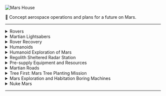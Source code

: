 ![Mars House](https://github.com/sourceduty/Mars/assets/123030236/5c92742d-fb6a-4229-bc15-d386593b68dc)

🔴 Concept aerospace operations and plans for a future on Mars.

***

<details><summary>Rovers</summary>
<br>

![Parts](https://github.com/sourceduty/Mars/assets/123030236/2b492fcd-3a06-4d57-a8c0-6c6f1c877bb0)

### Rover Design
#

### Standardization

Alex: "I'm very surprised that all of the rovers on Mars aren't standardized and easy to disassemble for reuse. I think that the unique design of each Martian rover seems inefficient as designed by humans who practice standardization on Earth."

#
### Design for Salvage-Capable Rovers in Space Exploration

Designing a rover capable of salvaging previous rovers is notably more expensive than creating a standard rover. The increased cost stems from the complexity of the technology, requiring advanced robotics, sensors, and specialized tools. Extensive research and development efforts, including customization for specific missions and target rovers, contribute to the higher expenses. Rigorous testing, integration, redundancy, and potential human involvement further elevate the overall cost.

Despite the greater upfront investment, the benefits of resource recovery and sustainability in future missions may justify these expenses. Salvage rovers have the potential to recycle valuable materials and components, reducing the need for new resources and minimizing waste. The decision to develop a salvage-capable rover should be carefully weighed against the associated costs and mission objectives to determine its feasibility and value.


![Martian Salvage](https://github.com/sourceduty/Mars/assets/123030236/9c578ea0-2b18-4338-a704-6bd792d6bfe2)

<br>
</details>

<details><summary>Martian Lightsabers</summary>
<br>

The primary mission of Mars 2020 rover involves meticulously collecting Mars rocks and soil, sealing them in tubes, and depositing them at specific surface locations with precise maps for potential future retrieval. In the rover's abdomen, essential equipment like a rotating drill carousel and 43 sample tubes are managed by a small robotic arm. To prevent Earth contamination, "witness tubes" accompany sample tubes, capturing potential contaminants. These witness tubes are opened on the Martian surface to monitor the environment during sample collection. Once collected, samples are stored within the rover until they are strategically placed at designated "sample cache depots" with precise coordinates, allowing for future retrieval and potential return to Earth, ensuring contamination-free Martian material study.

![NASA Lightsaber](https://github.com/sourceduty/Mars/assets/123030236/f4924341-58b6-4478-914f-12c008d9d367)

The [dirt sample tubes](https://www.space.com/nasa-mars-perseverance-rover-sample-tubes-lightsabers) dropped from the Mars 2020 rover look like lightsabers.

![Mars Lightsaber](https://github.com/sourceduty/Mars/assets/123030236/556c69b7-334d-4188-9a3c-f8fca5eaa754)

<br>
</details>

<details><summary>Rover Recovery</summary>
<br>

### Concept Mission

Consider the landing sites of the major Mars rover missions: Sojourner (part of the Mars Pathfinder mission in 1997), Spirit and Opportunity (Mars Exploration Rovers, landed in 2004), and Curiosity (Mars Science Laboratory, landed in 2012).

![Skycrane Hoisting the Opportunity Rover](https://github.com/sourceduty/Mars/assets/123030236/c7968ae9-c9e8-44c6-a183-b58b9a1d458c)

#

Here are the approximate landing coordinates for each rover:

- Sojourner (Mars Pathfinder): 19.13°N, 33.22°W (Ares Vallis)
- Spirit (MER-A): 14.5684°S, 175.472636°E (Gusev Crater)
- Opportunity (MER-B): 1.9462°S, 354.4734°E (Meridiani Planum)
- Curiosity (MSL): 4.5895°S, 137.4417°E (Gale Crater)

Using these coordinates, we can calculate the great-circle distances between the rovers. This calculation considers the curvature of Mars, which has an average radius of approximately 3,389.5 km. The great-circle distance is the shortest distance between two points on the surface of a sphere, measured along the surface of the sphere (as opposed to a straight line through the sphere's interior).

- Between Sojourner and Spirit: Approximately 9004 km
- Between Sojourner and Opportunity: Approximately 2036 km
- Between Sojourner and Curiosity: Approximately 9633 km
- Between Spirit and Opportunity: Approximately 9670 km
- Between Spirit and Curiosity: Approximately 2292 km
- Between Opportunity and Curiosity: Approximately 8426 km

These distances highlight the vast areas covered by Mars missions and the logistical challenges involved in planning a rover recovery mission, considering the significant distances between each landing site. ​​

### Airborne Concept

A rover recovery mission on Mars, utilizing a helicopter or a modified SkyCrane, would require meticulous planning and innovative engineering solutions. The mission would commence with the deployment of a highly advanced helicopter, designed for the thin Martian atmosphere, or a modified version of the SkyCrane that successfully delivered the Curiosity and Perseverance rovers. This aerial vehicle would need to be equipped with state-of-the-art navigation systems, robust power sources, and a versatile grappling mechanism capable of securely attaching to and lifting the varied designs of the target rovers. The recovery route would be strategically planned to minimize travel distance while navigating around Martian terrain features such as craters, canyons, and dust storm-prone areas.

The mission's first phase would focus on the closest rovers, starting with the pair of Opportunity and Spirit, given their relatively close proximity compared to others. The aerial vehicle would navigate to the Opportunity rover at Meridiani Planum, secure it, and then proceed to the Gusev Crater to recover Spirit. This phase would test the vehicle's operational capabilities, including its lifting power, endurance, and the efficiency of its grappling mechanism. Subsequent phases would target the more distant rovers, with Sojourner and Curiosity being the next priorities. Special attention would be given to optimizing flight paths to conserve energy, taking advantage of prevailing winds, and ensuring safe landings for rover pick-up and drop-off.

Technological advancements, such as improved battery technology or the utilization of nuclear power sources, would be crucial for the success of this mission. The recovery vehicle would also need to be equipped with autonomous systems for navigation and decision-making, given the communication delay between Earth and Mars. This ambitious mission would not only demonstrate the feasibility of Mars surface asset recovery but also pave the way for future missions involving the recycling of hardware and materials, significantly contributing to the sustainability of long-term exploration efforts on the Red Planet.

#
### Cost Estimate

Estimating the total cost of a Mars rover recovery mission involving a helicopter or modified SkyCrane is complex and depends on numerous factors including development, manufacturing, testing, and operational aspects. The development of a new aerial vehicle capable of navigating the Martian atmosphere and terrain, equipped with advanced grappling mechanisms and autonomous systems, could easily run into the billions of USD. For context, the Mars Helicopter Ingenuity, a technology demonstrator, cost about $85 million to develop and build, and it is a small, simple rotorcraft compared to what would be needed for a recovery mission.

The modified SkyCrane or helicopter would require significant advancements in propulsion, power, and autonomy technologies. Research, development, and testing of these new systems could increase the mission's cost substantially. Additionally, the cost of launching the mission, which includes the launch vehicle, integration, operations, and mission support, would also be a major component of the total cost. A heavy-lift rocket capable of sending the recovery vehicle to Mars could cost upwards of $150 million to $300 million per launch, depending on the launch provider and the mission's requirements.

Given these considerations, a rough estimate for a Mars rover recovery mission could exceed $1 billion to $3 billion, factoring in the development of the aerial recovery vehicle, launch costs, mission operations, and contingencies. This estimate is speculative and could vary widely based on the mission's final design, the technologies employed, and the extent of the recovery efforts. The mission's unprecedented nature and the technological advancements required would likely place it at the higher end of cost estimates for interplanetary missions.

#
### Time Estimate

The total time estimate for a Mars rover recovery mission involves several phases, each with its own set of complexities and time requirements. The initial phase, focusing on research, development, and testing of the aerial recovery vehicle (helicopter or modified SkyCrane), could span several years. Given the advanced technologies and novel systems required, this phase alone might take 5 to 7 years, considering the iterative design, extensive testing, and validation processes needed to ensure the vehicle's capability to perform under Mars' unique conditions.

Following the development phase, the preparation and launch phase would include final vehicle assembly, integration with the launch vehicle, and pre-launch testing. This phase could take an additional 1 to 2 years, depending on the launch window availability and the readiness of the launch infrastructure. The transit from Earth to Mars, aligning with the optimal launch window to minimize travel time and fuel consumption, takes approximately 6 to 9 months, depending on the specific alignment of Earth and Mars.

Once on Mars, the operational phase of the mission, including navigating to and recovering each rover, would depend heavily on the distances between rovers, the recovery vehicle's speed and operational efficiency, and the Martian environmental conditions. This phase could take anywhere from several months to over a year, especially when factoring in the time required for planning each recovery leg, executing the operations, and dealing with potential Martian challenges such as dust storms. In total, from initial development to the completion of recovery operations on Mars, the mission could span approximately 7 to 10 years.

<br>
</details>

<details><summary>Humanoids</summary>
<br>

![Humanoids](https://github.com/sourceduty/Mars/assets/123030236/04625a99-2269-4515-b810-c5688c93c117)

Sending humans to Mars presents a unique set of advantages and challenges compared to deploying humanoids, or robots with human-like features. Humans possess the unparalleled ability to make real-time decisions, adapt to unforeseen circumstances, and bring a level of flexibility to problem-solving that current robotic technology cannot match. This adaptability is especially crucial for nuanced scientific research, where human intuition and the ability to pivot based on new findings can lead to significant discoveries. Moreover, the inspirational impact of human spaceflight cannot be understated; it captures the public imagination and fuels interest in science, technology, engineering, and mathematics (STEM) fields, driving further investment in space exploration.

However, the challenges of sending humans to Mars are substantial. Life support systems to provide oxygen, water, food, and waste management significantly increase the complexity and cost of manned missions. Protecting astronauts from cosmic and solar radiation is another major hurdle, given Mars' lack of a significant magnetic field and thick atmosphere. The psychological and physical health risks associated with long-duration spaceflight, including muscle atrophy and bone density loss, pose additional concerns. Furthermore, human missions are inherently more expensive due to the necessities of life support, return vehicles, and extensive safety measures.

On the other hand, sending humanoids to Mars offers its own set of advantages, primarily in risk reduction. Robots can be sent into hazardous environments without the moral and ethical concerns associated with risking human lives, making them ideal for preliminary exploration tasks. From a cost perspective, although advanced robots are expensive to develop, the absence of life support systems makes robotic missions more budget-friendly in comparison. Robots can also be designed for extended operations, allowing for prolonged scientific studies far beyond what would be feasible for human crews. The development of advanced humanoid robots could further drive technological innovations in robotics, AI, and materials science, with broad applications beyond space exploration.

Yet, humanoids are not without their limitations. Their ability to adapt to unexpected situations is still far behind human capabilities, as they require pre-programmed instructions for most tasks and are prone to malfunctions that require remote troubleshooting. The current state of technology limits robot autonomy, with a reliance on delayed instructions from Earth hindering real-time decision-making. Additionally, robots lack the intuition and creativity that humans bring to exploration and scientific discovery, which can be crucial for making significant breakthroughs.

In conclusion, the choice between sending humans or humanoids to Mars involves a complex trade-off between the adaptability and creativity of humans and the risk reduction and cost-effectiveness of robots. A phased approach, starting with robotic missions to conduct reconnaissance and establish infrastructure, followed by human missions to leverage human cognition and creativity, might offer the most balanced strategy for Mars exploration. This combination could maximize scientific returns while minimizing risks and costs associated with deep space exploration.


<br>
</details>

<details><summary>Humanoid Exploration of Mars</summary>
<br>

### Concept Mission

![Humanoid](https://github.com/sourceduty/Mars/assets/123030236/94110f33-5250-4f49-89b5-34404e7aa997)

Objectives:
- Conduct geological surveys to understand Mars' composition and history.
- Search for signs of past or present life.
- Test the viability of in-situ resource utilization (ISRU) for future human missions.
- Demonstrate advanced robotic autonomy in navigation and scientific research.

Spacecraft Design:
- Launch Vehicle: Falcon Heavy or equivalent heavy-lift rocket.
- Transfer Vehicle: Solar electric propulsion module for transit to and from Mars.
- Mars Lander: Designed to deliver the humanoid robot safely to the Martian surface.
- Communication System: High-gain antennas for direct communication with Earth and Mars orbit relay satellites.

Humanoid Robot System:
- Locomotion: Bipedal design optimized for varied Martian terrain, capable of climbing and handling tools.
- Manipulation: Advanced robotic arms with dexterous hands to operate scientific instruments and manage ISRU experiments.
- Sensors: High-resolution cameras, spectrometers, ground-penetrating radar, and environmental sensors for scientific analysis.
- Autonomy: AI-driven systems for navigation, decision-making, and conducting experiments with minimal Earth intervention.
- Power: Solar panels with backup batteries for operation during Martian nights or dust storms.

Cost Estimates:
Humanoid Robot Mission:
- Development and Testing: $1 billion (robotic systems, AI, and autonomy capabilities)
- Launch: $350 million (including spacecraft and launch vehicle)
- Mission Operations: $200 million (including communication and data analysis)
- Total Estimated Cost: ~$1.55 billion

Compared to Human Crewed Mission:
- Development and Testing: $5 billion (life support, habitat modules, advanced propulsion)
- Launch: $1 billion (including larger spacecraft, additional supplies, and heavier launch vehicle)
- Mission Operations: $1 billion (including human life support maintenance, higher bandwidth communication)
- Return Vehicle: $500 million (for crew return to Earth)
- Total Estimated Cost: ~$7.5 billion

Conclusion:
A humanoid robot mission to Mars offers a cost-effective alternative to human exploration, reducing the mission cost by approximately 80%. This approach allows for extended surface operations, eliminates risks to human life, and tests technologies critical for future crewed missions. However, the human crewed mission offers unparalleled decision-making capabilities, adaptability, and the potential for more complex scientific exploration and public engagement.

![Buried Martian Skull](https://github.com/sourceduty/Mars/assets/123030236/d2c922fb-dafd-4a94-8eca-b197518944b5)

<br>
</details>

<details><summary>Regolith Sheltered Radar Station</summary>
<br>

![Regolith Sheltered Radar Station](https://github.com/sourceduty/Mars/assets/123030236/987f6563-9799-4175-9a13-94b27df33ded)

### Concept Mission

Mission Objective:
- Establish a radar station on Mars, sheltered by regolith, to enhance surface and atmospheric observation and support future colonization efforts.

Mission Name: Mars Regolith Radar Outpost (MRRO)

Phase 1: Preliminary Design and Testing
- Develop radar technology suitable for Mars' atmosphere and surface conditions.
- Design a modular shelter structure that utilizes in-situ regolith as radiation shielding and thermal insulation.
- Conduct Earth-based tests on regolith simulation materials and 3D-printing construction methods.

Phase 2: Launch Preparation
- Spacecraft Design: A spacecraft equipped with a habitat module, a radar system, construction robots, and 3D printers for in-situ resource utilization (ISRU).
- Launch Vehicle: Utilize SpaceX's Starship, designed for deep space missions, capable of carrying the necessary payload to Mars.
- Crew Selection: A team of astronauts with expertise in engineering, geology, and robotics.

Phase 3: Transit to Mars
- Trajectory: Utilize a Hohmann transfer orbit for an efficient journey to Mars, with an estimated transit time of approximately 9 months.
- Crew Tasks: Monitor spacecraft systems, conduct scientific research, and prepare for radar station assembly.

Phase 4: Mars Surface Operations
- Landing Site: Select a site with ample regolith and minimal rock obstruction for ease of construction and optimal radar functionality.
- Shelter Construction: Deploy construction robots to gather regolith and 3D print the shelter structure around the radar system.
- Radar Installation: Assemble the radar system within the shelter, ensuring alignment and calibration for optimal operation.

Phase 5: Operational Phase
- Data Collection: Begin radar observation to study Mars' surface, subsurface structures, and atmospheric dynamics.
- Data Transmission: Regularly transmit collected data back to Earth for analysis and research purposes.

Phase 6: Mission Conclusion and Analysis
- Evaluate the radar station's performance, data quality, and the effectiveness of the regolith shelter.
- Document lessons learned for future Mars missions and infrastructure development.

Cost Estimate:
- Radar System Development and Testing: $200 million
- Shelter Design and ISRU Technology Development: $150 million
- Spacecraft and Mission Hardware: $500 million
- Launch Services: $350 million (estimate for two Starship launches, including one for crew and one for cargo)
- Crew Training and Support: $100 million
- Mars Surface Operations and Maintenance: $200 million
- Total Estimated Cost: $1.5 billion

Note: This cost estimate is highly speculative and subject to change based on technological advancements, mission design refinements, and economic factors. It does not include indirect costs such as ground operations, mission control, and long-term data analysis.


<br>
</details>

<details><summary>Pre-supply Equipment and Resources</summary>
<br>

![Supply](https://github.com/sourceduty/Mars/assets/123030236/b9f7d5ab-a246-46d5-ace9-24678457cac0)

### Concept Mission

Mission Name: Mars Pioneers Program (MPP)

Objective:
The Mars Pioneers Program aims to pre-supply the Martian surface with essential equipment and resources in preparation for future manned missions. This will reduce the payload and risk for the crewed missions, ensuring sustainability and long-term habitability.

Phase 1: Reconnaissance and Site Selection
- Deploy Mars Reconnaissance Orbiters equipped with high-resolution cameras and ground-penetrating radar to identify suitable landing sites.
- Cost Estimate: $500 million for orbiter development, launch, and operation.

Phase 2: Initial Supply Missions
- Launch a series of unmanned supply missions utilizing heavy-lift rockets such as the SpaceX Starship or NASA's Space Launch System (SLS).
- Payloads include:
  - Modular habitat units.
  - Life support systems.
  - Solar panels and nuclear power units.
  - ISRU equipment.
  - Rovers for surface exploration.
- Cost Estimate: $2 billion per mission, with a total of 5 missions planned, totaling $10 billion.

Phase 3: Advanced Infrastructure Setup
- Deploy advanced robotics and autonomous drones for the assembly of habitat modules and installation of power systems.
- Establish a basic Martian communication network.
- Initiate ISRU operations to produce water, oxygen, and rocket propellant.
- Cost Estimate: $3 billion for robotics, drones, communication setup, and initial ISRU infrastructure.

Phase 4: Final Preparations and Crew Readiness
- Send a final supply mission with additional life support consumables, scientific equipment, and spare parts.
- Conduct remote tests of all installed systems.
- Train astronaut crews on Earth in a Mars Habitat Simulator.
- Cost Estimate: $1 billion for the final supply mission and an additional $500 million for crew training and system tests.

Phase 5: Launch of Manned Mission
- Following the successful setup and testing of all pre-supplied equipment and resources, launch the first crewed mission to Mars.
- Crew objectives include further habitat expansion, in-depth scientific research, and exploration of the Martian surface.
- Cost Estimate: $6 billion for crewed mission launch, transit, and initial operations on Mars.

Overall Mission Cost Summary:
- Reconnaissance and Site Selection: $500 million
- Initial Supply Missions: $10 billion
- Advanced Infrastructure Setup: $3 billion
- Final Preparations and Crew Readiness: $1.5 billion
- Launch of Manned Mission: $6 billion
- Total Estimated Cost: $21 billion

Technologies and Strategies:
- Utilize Hohmann transfer orbits for efficient travel between Earth and Mars.
- Implement redundant systems for critical life support functions to ensure crew safety.
- Incorporate 3D printing technology using Martian regolith.
- Engage in continuous R&D to improve ISRU techniques, habitat designs, and life support systems.

Note: These cost estimates are based on current prices and projections for space hardware, launches, and operations. Actual costs may vary due to technological advancements, inflation, and changes in mission scope or design.

<br>
</details>

<details><summary>Martian Roads</summary>
<br>

![Mars Roads](https://github.com/sourceduty/Mars/assets/123030236/f92838fa-f92e-43eb-8019-a5256ad8727d)

### Concept Mission

Martian Roads - Concept Mission

Objective: To initiate the construction of durable, navigable roads on Mars to support future exploration, habitation, and transportation of materials and personnel.

1. Mission Objectives:

- Conduct detailed reconnaissance of the Martian surface to identify optimal road locations.
- Test and deploy road construction technologies suitable for the Martian environment.
- Establish a foundational network of roads to key locations, including potential sites for future habitats, research facilities, and resource extraction zones.

2. Spacecraft Design:

- Orbiter Component: Equipped with high-resolution cameras and sensors for surface mapping and site selection.
- Lander Component: Houses road construction machinery, which includes modular, automated road-building units designed for the Martian environment.
- Rovers: Autonomous or remotely operated vehicles equipped with ground-penetrating radar, material testing tools, and minor construction capabilities to assist in road construction.

3. Crew Selection Criteria:

- Engineering Expertise: Individuals with a strong background in civil engineering, particularly in unconventional or off-Earth environments.
- Robotic Operations: Skills in operating and troubleshooting autonomous construction machinery and drones.
- Geological Expertise: Understanding of Martian geology to assist in material selection and terrain assessment.
- Psychological Resilience: Ability to work in isolated, high-stress environments for extended periods.

4. Launch Vehicle:

- Selection of a heavy-lift rocket, such as the SpaceX Starship or NASA's Space Launch System (SLS), capable of carrying the necessary payload to Mars.

5. Estimated Costs:

- Development and Testing of Road Construction Technology: $500 million to $1 billion. This includes the design, development, and Earth-based testing of the road construction units and supporting machinery.
- Spacecraft Development and Construction: $2 billion to $3 billion. This covers the design and construction of the orbiter, lander, and rovers, along with the integration of all systems.
- Launch Costs: $350 million to $500 million per launch, assuming the use of SpaceX Starship. Multiple launches may be required to transport all equipment and crew to Mars.
- Mission Operations and Crew Training: $500 million to $700 million. This includes the cost of operating the mission from Earth, training the crew, and real-time support during the mission.
- Contingency and Miscellaneous: $1 billion to account for unforeseen expenses and challenges.

Total Estimated Cost: $4.35 billion to $6.2 billion

6. Timeline:

- Year 1-3: Design and development of road construction technologies and spacecraft components.
- Year 4-5: Testing of technologies on Earth and in simulated Martian environments. Crew selection and training.
- Year 6: Launch of the orbiter and reconnaissance phase.
- Year 7: Launch of landers and rovers, initiation of road construction.
- Year 8-10: Construction phase, with ongoing assessment and expansion of the road network.

Note: The above estimates and timelines are hypothetical and based on current costs and technologies. Actual costs and timelines may vary based on technological advancements, mission scope changes, and other unforeseen factors.

![Roads](https://github.com/sourceduty/Mars/assets/123030236/4041b99c-9ed6-4328-98ba-73eb1a267fab)

<br>
</details>

<details><summary>Tree First: Mars Tree Planting Mission</summary>
<br>

![Tree](https://github.com/sourceduty/Mars/assets/123030236/a66ea38a-cb4b-4806-b7bc-e93ffbc966ea)

Mission Overview

The "Tree First" mission aims to plant the first tree on Mars, symbolizing the first step towards broader terraforming efforts and sustaining human life on the planet. This mission involves sending a spacecraft to Mars with a mini-habitat designed to support a young tree's growth, studying its adaptation to Martian conditions within a controlled environment.

Objectives

- Demonstrate the ability to sustain Earth life in a controlled Martian habitat.
- Study the effects of Martian gravity and atmosphere on plant growth.
- Inspire global interest in Mars colonization and terraforming projects.

Mission Components

1. Spacecraft Design

- **Configuration**: Modified cargo spacecraft, equipped with life support systems, solar panels, and a mini-habitat module.
- **Launch Vehicle**: Falcon Heavy or similar heavy-lift launch vehicle.
- **Habitat Module**: A pressurized, temperature-controlled unit with LED grow lights, hydroponic or aeroponic growth systems, and environmental monitoring equipment.

2. Tree Selection

- **Species**: A hardy, fast-growing species such as willow or poplar, genetically modified for enhanced radiation resistance and adaptability to low pressure and oxygen environments.

3. Crew and Robotics

- **Crew**: No human crew aboard; the mission will be entirely robotic to minimize risk and cost.
- **Robotics**: Equipped with robotic arms and drones for habitat construction, tree planting, and ongoing maintenance.

Mission Timeline

- **Preparation Phase (Year 1)**: Finalize design, begin construction of spacecraft and habitat module, select and prepare tree specimen.
- **Launch Window (Year 2)**: Launch during an optimal Mars transfer window for reduced travel time and fuel consumption.
- **Travel to Mars (6-9 Months)**: Transit to Mars utilizing a Hohmann transfer orbit.
- **Mars Orbit Insertion and Landing (1 Month)**: Enter Mars orbit, descend to the surface, and deploy habitat.
- **Habitat Setup and Tree Planting (1 Month)**: Robotic systems set up the habitat, plant the tree, and initiate life support systems.
- **Growth and Study Phase (1-2 Years)**: Monitor and study the tree's growth, adapting habitat conditions as necessary.

Cost Estimates

- **Spacecraft Development and Construction**: $500 million.
- **Launch Services**: $150 million.
- **Habitat and Life Support Systems**: $200 million.
- **Mission Operations and Ground Support**: $100 million.
- **Contingency Fund (20%)**: $190 million.
- **Total Estimated Cost**: $1.14 billion.

Potential Challenges and Solutions

- **Radiation**: Enhanced shielding in the habitat module and genetic modifications to the tree can mitigate radiation damage.
- **Low Gravity**: Study the effects on plant growth; consider artificial gravity solutions for future missions.
- **Resource Supply**: Utilize in-situ resource utilization (ISRU) technologies to minimize dependence on Earth for water and nutrients.

Long-term Implications and Next Steps

Success in growing a tree on Mars would be a historic milestone, paving the way for more advanced biological experiments and laying the groundwork for future human colonization efforts. Subsequent missions could introduce more plant species, develop larger biospheres, and experiment with closed-loop life support systems.

Conclusion

"Tree First" represents an ambitious step towards making Mars habitable for future generations. Through careful planning, technological innovation, and international collaboration, this mission has the potential to inspire and revolutionize our approach to space colonization.

<br>
</details>

<details><summary>Mars Exploration and Habitation Boring Machines</summary>
<br>

![Boring Mars Image 3](https://github.com/sourceduty/Mars/assets/123030236/0e3e98dd-cfcb-48a7-b525-50a4ff26428d)

Mission Objectives:

1. Subsurface Exploration: Investigate Martian geology and search for subsurface water ice.
2. Habitat Construction: Create underground habitats for protection from cosmic radiation and temperature extremes.
3. Life Detection: Explore subsurface environments for signs of life.

Mission Architecture:

Spacecraft Design:

- Lander Module: Designed for boring machine and habitat deployment.
  Cost Estimate: $1.5B
- Habitat Modules: Pre-fabricated, expandable for underground living.
  Cost Estimate: $500M
- Boring Machine: Autonomous, capable of drilling and geological analysis.
  Cost Estimate: $800M

Launch and Transit:

- Heavy-lift Rocket: For launching components into Earth orbit.
  Cost Estimate: $350M per launch
- High-efficiency Propulsion System: For transit to Mars.
  Cost Estimate: $1B
- Hohmann Transfer Orbit: Fuel-efficient path to Mars.
  No additional cost (included in propulsion system).

Mars Orbit Insertion and Landing:

- Aerobraking, parachutes, and powered descent for safe landing.
  Cost Estimate: $250M

Deployment and Operations:

- Remote monitoring and control systems for drilling operations.
  Cost Estimate: $150M
- Scientific instruments and life detection experiments.
  Cost Estimate: $200M

Crew Selection and Training:

- Multidisciplinary team with expertise in geology, engineering, and medical care.
  Training Cost Estimate: $100M

Challenges and Solutions:

- Machine Jamming: Redundant systems and dislodging tools.
  Mitigation Cost: $50M
- Life Support Systems: ISRU technology development.
  Development Cost: $500M
- Radiation Protection: Utilize Martian regolith as shielding.
  Included in habitat module development.
- Communication Delays: Autonomous systems and AI.
  Development Cost: $300M

Total Estimated Cost: ~$6.4 Billion

Note: These are rough estimates and actual costs could vary based on technology development, mission scope, and unforeseen challenges.

<br>
</details>

<details><summary>Nuke Mars</summary>
<br>

![Nuke Mars](https://github.com/sourceduty/Mars/assets/123030236/18dd70d5-9a39-4717-9a85-e9b8df108794)

Creating a mission plan that involves setting off a nuclear explosion on Mars to modify its environment is purely speculative and raises significant ethical, legal, and scientific concerns. Current international space law, including the Outer Space Treaty, to which many spacefaring nations are signatories, prohibits the deployment of nuclear weapons in space. Moreover, the scientific community continues to debate the feasibility and consequences of such drastic measures for terraforming.

![Bomb](https://github.com/sourceduty/Mars/assets/123030236/be0d9e2d-74d2-4bd0-a1cf-28462278a3c6)

<br>
</details>

***
